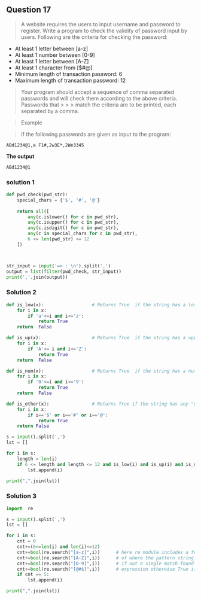 ## Question 17
> A website requires the users to input username and password to register. Write a program to check the
> validity of password input by users.
> Following are the criteria for checking the password:
- At least 1 letter between [a-z]
- At least 1 number between [0-9]
- At least 1 letter between [A-Z]
- At least 1 character from [$#@]
- Minimum length of transaction password: 6
- Maximum length of transaction password: 12

> Your program should accept a sequence of comma separated passwords and will check them according to the above criteria. Passwords that > > > match the criteria are to be printed, each separated by a comma.

> Example

> If the following passwords are given as input to the program:
```
ABd1234@1,a F1#,2w3E*,2We3345
```

**The output**
```
ABd1234@1
```

### solution 1

```python
def pwd_check(pwd_str):
    special_chars = {'$', '#', '@'}
    
    return all([
        any(c.islower() for c in pwd_str),
        any(c.isupper() for c in pwd_str),
        any(c.isdigit() for c in pwd_str),
        any(c in special_chars for c in pwd_str),
        6 <= len(pwd_str) <= 12 
    ])



str_input = input('=> : \n').split(',')
output = list(filter(pwd_check, str_input))
print(','.join(output))
```

### Solution 2
```python
def is_low(x):                  # Returns True  if the string has a lowercase
    for i in x:
        if 'a'<=i and i<='z':
            return True
    return  False

def is_up(x):                   # Returns True  if the string has a uppercase
    for i in x:
        if 'A'<= i and i<='Z':
            return True
    return  False

def is_num(x):                  # Returns True  if the string has a numeric digit
    for i in x:
        if '0'<=i and i<='9':
            return True
    return  False

def is_other(x):                # Returns True if the string has any "$#@"
    for i in x:
        if i=='$' or i=='#' or i=='@':
            return True
    return False

s = input().split(',')
lst = []

for i in s:
    length = len(i)
    if 6 <= length and length <= 12 and is_low(i) and is_up(i) and is_num(i) and is_other(i):   #Checks if all the requirments are fulfilled
        lst.append(i)

print(",".join(lst))
```

### Solution 3
```python
import  re

s = input().split(',')
lst = []

for i in s:
    cnt = 0
    cnt+=(6<=len(i) and len(i)<=12)
    cnt+=bool(re.search("[a-z]",i))      # here re module includes a function re.search() which returns the object information
    cnt+=bool(re.search("[A-Z]",i))      # of where the pattern string i is matched with any of the [a-z]/[A-z]/[0=9]/[@#$] characters
    cnt+=bool(re.search("[0-9]",i))      # if not a single match found then returns NONE which converts to False in boolean
    cnt+=bool(re.search("[@#$]",i))      # expression otherwise True if found any.
    if cnt == 5:
        lst.append(i)

print(",".join(lst))
```